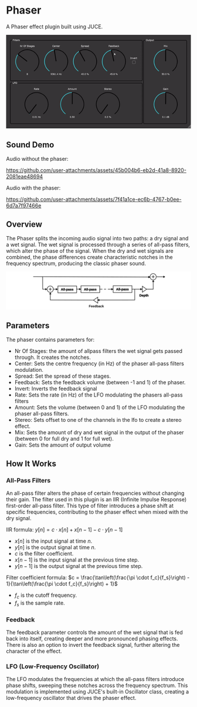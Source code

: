 # Phaser
A Phaser effect plugin built using JUCE.

![Phaser Demo](Demo/demo.gif)

## Sound Demo

Audio without the phaser:

https://github.com/user-attachments/assets/45b004b6-eb2d-41a8-8920-2081eae48694

Audio with the phaser:

https://github.com/user-attachments/assets/7f41a1ce-ec6b-4767-b0ee-6d7a7f97466e

## Overview
The Phaser splits the incoming audio signal into two paths: a dry signal and a wet signal. The wet signal is processed through a series of all-pass filters, 
which alter the phase of the signal. When the dry and wet signals are combined, the phase differences create characteristic notches in the frequency spectrum, producing the classic phaser sound.

![Phaser Demo](Demo/phaser.png)

## Parameters
The phaser contains parameters for:

* Nr Of Stages: the amount of allpass filters the wet signal gets passed through. It creates the notches.
* Center: Sets the centre frequency (in Hz) of the phaser all-pass filters modulation.
* Spread: Set the spread of these stages.
* Feedback: Sets the feedback volume (between -1 and 1) of the phaser.
* Invert: Inverts the feedback signal
* Rate: Sets the rate (in Hz) of the LFO modulating the phasers all-pass filters
* Amount: Sets the volume (between 0 and 1) of the LFO modulating the phaser all-pass filters.
* Stereo: Sets offset to one of the channels in the lfo to create a stereo effect.
* Mix: Sets the amount of dry and wet signal in the output of the phaser (between 0 for full dry and 1 for full wet).
* Gain: Sets the amount of output volume

## How It Works

### All-Pass Filters
An all-pass filter alters the phase of certain frequencies without changing their gain. The filter used in this plugin is an IIR (Infinite Impulse Response) first-order all-pass filter. 
This type of filter introduces a phase shift at specific frequencies, contributing to the phaser effect when mixed with the dry signal.

IIR formula: 
$y[n] = c \cdot x[n] + x[n-1] - c \cdot y[n-1]$

* $x[n]$ is the input signal at time $n$.
* $y[n]$ is the output signal at time $n$.
* $c$ is the filter coefficient.
* $x[n-1]$ is the input signal at the previous time step.
* $y[n-1]$ is the output signal at the previous time step.

Filter coefficient formula:
$c = \frac{\tan\left(\frac{\pi \cdot f_c}{f_s}\right) - 1}{\tan\left(\frac{\pi \cdot f_c}{f_s}\right) + 1}$

* $f_c$ is the cutoff frequency.
* $f_s$ is the sample rate.

### Feedback
The feedback parameter controls the amount of the wet signal that is fed back into itself, creating deeper and more pronounced phasing effects. There is also an option to invert the feedback signal, further altering the character of the effect.

### LFO (Low-Frequency Oscillator)
The LFO modulates the frequencies at which the all-pass filters introduce phase shifts, sweeping these notches across the frequency spectrum. This modulation is implemented using JUCE's built-in Oscillator class, creating a low-frequency oscillator that drives the phaser effect.
